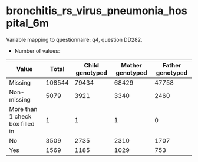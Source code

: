 # bronchitis_rs_virus_pneumonia_hospital_6m
Variable mapping to questionnaire: q4, question DD282.
- Number of values:

| Value | Total | Child genotyped | Mother genotyped | Father genotyped |
| ----- | ----- | --------------- | ---------------- | ---------------- |
| Missing | 108544 | 79434 | 68429 | 47758 |
| Non-missing | 5079 | 3921 | 3340 | 2460 |
| More than 1 check box filled in | 1 | 1 | 1 |0 |
| No | 3509 | 2735 | 2310 |1707 |
| Yes | 1569 | 1185 | 1029 |753 |



